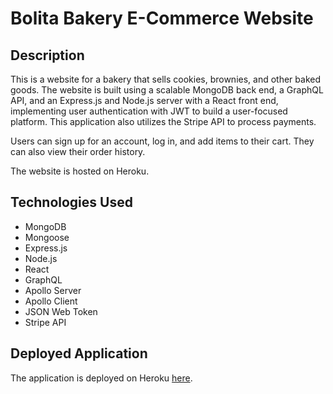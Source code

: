 # Bolita Bakery E-Commerce Website

## Description

This is a website for a bakery that sells cookies, brownies, and other baked goods. The website is built using a scalable MongoDB back end, a GraphQL API, and an Express.js and Node.js server with a React front end, implementing user authentication with JWT to build a user-focused platform. This application also utilizes the Stripe API to process payments.

Users can sign up for an account, log in, and add items to their cart. They can also view their order history.

The website is hosted on Heroku.

## Technologies Used

- MongoDB
- Mongoose
- Express.js
- Node.js
- React
- GraphQL
- Apollo Server
- Apollo Client
- JSON Web Token
- Stripe API

## Deployed Application

The application is deployed on Heroku [here](https://bolita-bakery.herokuapp.com/).
